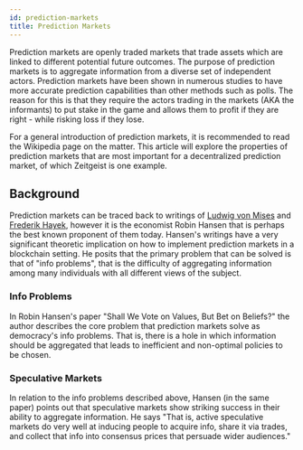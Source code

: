 ```yaml
---
id: prediction-markets
title: Prediction Markets
---
```


Prediction markets are openly traded markets that trade assets which are linked
to different potential future outcomes. The purpose of prediction markets is to
aggregate information from a diverse set of independent actors. Prediction
markets have been shown in numerous studies to have more accurate prediction
capabilities than other methods such as polls. The reason for this is that they
require the actors trading in the markets (AKA the informants) to put stake in
the game and allows them to profit if they are right - while risking loss if
they lose.

For a general introduction of prediction markets, it is recommended to read the
Wikipedia page on the matter. This article will explore the properties of
prediction markets that are most important for a decentralized prediction
market, of which Zeitgeist is one example.

## Background

Prediction markets can be traced back to writings of [Ludwig von Mises][mises]
and [Frederik Hayek][hayek], however it is the economist Robin Hansen that is
perhaps the best known proponent of them today. Hansen's writings have a very
significant theoretic implication on how to implement prediction markets in a
blockchain setting. He posits that the primary problem that can be solved is
that of "info problems", that is the difficulty of aggregating information among
many individuals with all different views of the subject.

### Info Problems

In Robin Hansen's paper "Shall We Vote on Values, But Bet on Beliefs?" the
author describes the core problem that prediction markets solve as democracy's
info problems. That is, there is a hole in which information should be
aggregated that leads to inefficient and non-optimal policies to be chosen.

### Speculative Markets

In relation to the info problems described above, Hansen (in the same paper)
points out that speculative markets show striking success in their ability to
aggregate information. He says "That is, active speculative markets do very well
at inducing people to acquire info, share it via trades, and collect that info
into consensus prices that persuade wider audiences."

[mises]:
  https://cdn.mises.org/Economic%20Calculation%20in%20the%20Socialist%20Commonwealth_Vol_2_3.pdf
[hayek]: https://www.kysq.org/docs/Hayek_45.pdf
